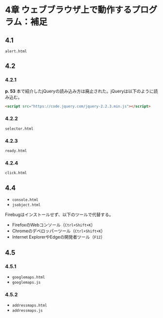 # 4章 ウェブブラウザ上で動作するプログラム：補足

## 4.1

`alert.html`

## 4.2

### 4.2.1

**p. 53** 本で紹介したjQueryの読み込み方は廃止された。jQueryは以下のように読み込む。

```html
<script src="https://code.jquery.com/jquery-2.2.3.min.js"></script>
```

### 4.2.2

`selector.html`

### 4.2.3

`ready.html`

### 4.2.4

`click.html`

## 4.4

* `console.html`
* `jsobject.html`

Firebugはインストールせず、以下のツールで代替する。

* FirefoxのWebコンソール（`Ctrl+Shift+K`）
* Chromeのデベロッパーツール（`Ctrl+Shift+K`）
* Internet ExplorerやEdgeの開発者ツール（`F12`）

## 4.5

### 4.5.1

* `googlemaps.html`
* `googlemaps.js`

### 4.5.2

* `addressmaps.html`
* `addressmaps.js`
